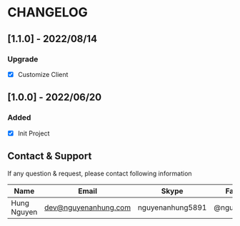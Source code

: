 # CHANGELOG

## [1.1.0] - 2022/08/14

### Upgrade

- [x] Customize Client

## [1.0.0] - 2022/06/20

### Added

- [x] Init Project

## Contact & Support

If any question & request, please contact following information

| Name        | Email                | Skype            | Facebook      |
|-------------|----------------------|------------------|---------------|
| Hung Nguyen | dev@nguyenanhung.com | nguyenanhung5891 | @nguyenanhung |
